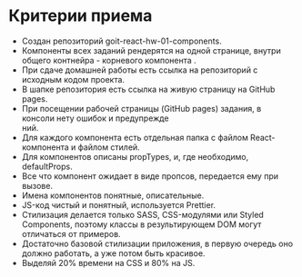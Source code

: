 <h1>Критерии приема</h1>
<ul>
<li>Создан репозиторий goit-react-hw-01-components. </li>
<li>Компоненты всех заданий рендерятся на одной странице, внутри общего контнейра - корневого компонента <App>. </li>
<li>При сдаче домашней работы есть ссылка на репозиторий с исходным кодом проекта. </li>
<li> В шапке репозитория есть ссылка на живую страницу на GitHub pages.</li>
<li>При посещении рабочей страницы (GitHub pages) задания, в консоли нету ошибок и предупрежде </li>ний.
<li>Для каждого компонента есть отдельная папка с файлом React-компонента и файлом стилей. </li>
<li>Для компонентов описаны propTypes, и, где необходимо, defaultProps. </li>
<li> Все что компонент ожидает в виде пропсов, передается ему при вызове.</li>
<li> Имена компонентов понятные, описательные.</li>
<li> JS-код чистый и понятный, используется Prettier.</li>
<li> Стилизация делается только SASS, CSS-модулями или Styled Components, поэтому классы в результирующем DOM могут отличаться от примеров.</li>
<li> Достаточно базовой стилизации приложения, в первую очередь оно должно работать, а уже потом быть красивое.</li>
<li>Выделяй 20% времени на CSS и 80% на JS.</li>
</ul>
